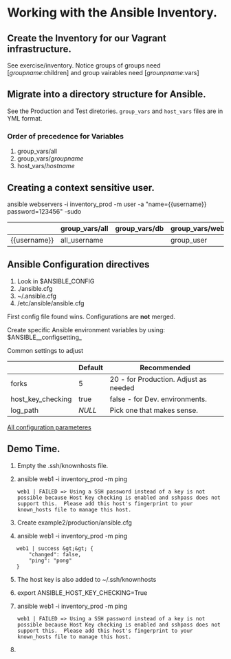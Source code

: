# Working with the Ansible Inventory.

## Create the Inventory for our Vagrant infrastructure.
See exercise/inventory. Notice groups of groups need [_groupname_:children] and
group vairables need [_grounpname_:vars]

## Migrate into a directory structure for Ansible.
See the Production and Test diretories. `group_vars` and `host_vars` files are in YML format.

### Order of precedence for Variables
1. group_vars/all
2. group_vars/_groupname_
3. host_vars/_hostname_

## Creating a context sensitive user.
ansible webservers -i inventory_prod -m user -a "name={{username}} password=123456" -sudo

|              | group_vars/all | group_vars/db | group_vars/webservers | host_vars/web1 |
| ------------ | -------------- | ------------- | --------------------- | -------------- |
| {{username}} | all_username   |               | group_user            | web1_user      |



## Ansible Configuration directives

1. Look in $ANSIBLE_CONFIG
2. ./ansible.cfg
3. ~/.ansible.cfg
4. /etc/ansible/ansible.cfg

First config file found wins. Configurations are **not** merged.

Create specific Ansible environment variables by using: $ANSIBLE__configsetting_

Common settings to adjust

|                   | Default | Recommended                           |
| ----------------- | ------- | ------------------------------------- |
| forks             | 5       | 20 - for Production. Adjust as needed |
| host_key_checking | true    | false - for  Dev. environments.       |
| log_path          | _NULL_  | Pick one that makes sense.            |

[All configuration parameteres](https://docs.ansible.com/ansible/intro_configuration.html)

## Demo Time.

1. Empty the .ssh/knownhosts file. 

2. ansible web1 -i inventory_prod -m ping
   ```
   web1 | FAILED => Using a SSH password instead of a key is not possible because Host Key checking is enabled and sshpass does not support this.  Please add this host's fingerprint to your known_hosts file to manage this host.
   ```

3. Create example2/production/ansible.cfg

4. ansible web1 -i inventory_prod -m ping

```
   web1 | success &gt;&gt; {
       "changed": false,
       "ping": "pong"
   }
```

5. The host key is also added to ~/.ssh/knownhosts

6. export ANSIBLE_HOST_KEY_CHECKING=True

7. ansible web1 -i inventory_prod -m ping

   ```
   web1 | FAILED => Using a SSH password instead of a key is not possible because Host Key checking is enabled and sshpass does not support this.  Please add this host's fingerprint to your known_hosts file to manage this host.
   ```

8. ​